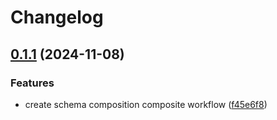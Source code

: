 # Changelog

## [0.1.1](https://github.com/garryod/graph-federation/compare/compose-v0.1.0...compose@v0.1.1) (2024-11-08)


### Features

* create schema composition composite workflow ([f45e6f8](https://github.com/garryod/graph-federation/commit/f45e6f834e050befc839ca17c70523faaaed570f))
